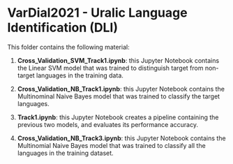 # VarDial2021 - Uralic Language Identification (DLI)

This folder contains the following material:

1. **Cross_Validation_SVM_Track1.ipynb**: this Jupyter Notebook contains the Linear SVM model that was trained to distinguish target from non-target languages in the training data.

2. **Cross_Validation_NB_Track1.ipynb**: this Jupyter Notebook contains the Multinominal Naive Bayes model that was trained to classify the target languages.

3. **Track1.ipynb**: this Jupyter Notebook creates a pipeline containing the previous two models, and evaluates its performance accuracy.

4. **Cross_Validation_NB_Track3.ipynb**: this Jupyter Notebook contains the Multinomial Naive Bayes model that was trained to classify all the languages in the training dataset.

